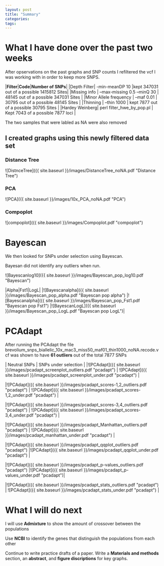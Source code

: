 ```yaml
---
layout: post
title: "Summary"
categories: 
tags: 
---
```



# What I have done over the past two weeks

After opservations on the past graphs and SNP counts I refiltered the vcf I was working with in order to keep more SNPS.

|**Filter**|**Code**|**Number of  SNPs**|
|Depth Filter| -min-meanDP 10 |kept 347031 out of a possible 1415812 Sites|
|Missing info | –max-missing 0.5 –minQ 30 | 48145 out of a possible 347031 Sites |
|Minor Allele frequency | –maf 0.01 | 30795 out of a possible 48145 Sites |
|Thinning | –thin 1000 | kept 7877 out of a possible 30795 Sites |
|Hardey Weinberg| perl filter_hwe_by_pop.pl | Kept 7043 of a possible 7877 loci |

The two samples that were labled as NA were also removed

## I created graphs using this newly filtered data set

### Distance Tree
![DistnceTree]({{ site.baseurl }}/images/DistanceTree_noNA.pdf "Distance Tree")

### PCA
![PCA]({{ site.baseurl }}/images/10x_PCA_noNA.pdf "PCA")

### Compoplot
![compoplot]({{ site.baseurl }}/images/Compoplot.pdf "compoplot")



# Bayescan

We then looked for SNPs under selection using Bayescan.

Bayesan did not identify any outliers when run. 


![Bayescanlog10]({{ site.baseurl }}/images/Bayescan_pop_log10.pdf "Bayescan")

|Alpha|Fst1|LogL|
|![Bayescanalpha]({{ site.baseurl }}/images/Bayescan_pop_alpha.pdf "Bayescan pop alpha") |![Bayescanalpha]({{ site.baseurl }}/images/Bayescan_pop_Fst1.pdf "Bayescan pop Fst1") |![BayescanLogL]({{ site.baseurl }}/images/Bayescan_pop_LogL.pdf "Bayescan pop LogL")|



# PCAdapt

After running the PCAdapt the file brevolium_snps_biallelic_10x_mac3_miss50_maf01_thin1000_noNA.recode.vcf was shown to have **61 outliers** out of the total 7877 SNPs

| Neutral SNPs | SNPs under selection |
|![PCAdapt]({{ site.baseurl }}/images/pcadapt_screenplot_outliers.pdf "pcadapt") | ![PCAdapt]({{ site.baseurl }}/images/pcadapt_screenplot_under.pdf "pcadapt") |

|![PCAdapt]({{ site.baseurl }}/images/pcadapt_scores-1,2_outliers.pdf "pcadapt") | ![PCAdapt]({{ site.baseurl }}/images/pcadapt_scores-1,2_under.pdf "pcadapt") |

|![PCAdapt]({{ site.baseurl }}/images/pcadapt_scores-3,4_outliers.pdf "pcadapt") | ![PCAdapt]({{ site.baseurl }}/images/pcadapt_scores-3,4_under.pdf "pcadapt") |

|![PCAdapt]({{ site.baseurl }}/images/pcadapt_Manhattan_outliers.pdf "pcadapt") | ![PCAdapt]({{ site.baseurl }}/images/pcadapt_manhattan_under.pdf "pcadapt") |

|![PCAdapt]({{ site.baseurl }}/images/pcadapt_qqplot_outliers.pdf "pcadapt") |![PCAdapt]({{ site.baseurl }}/images/pcadapt_qqplot_under.pdf "pcadapt") |

|![PCAdapt]({{ site.baseurl }}/images/pcadapt_p-values_outliers.pdf "pcadapt") |![PCAdapt]({{ site.baseurl }}/images/pcadapt_p-values_under.pdf "pcadapt")|

|![PCAdapt]({{ site.baseurl }}/images/pcadapt_stats_outliers.pdf "pcadapt") | ![PCAdapt]({{ site.baseurl }}/images/pcadapt_stats_under.pdf "pcadapt") |



# What I will do next

I will use **Admixture** to show the amount of crossover between the populations 

Use **NCBI** to identify the genes that distinguish the populations from each other

Continue to write practice drafts of a paper.
Write a **Materials and methods** section, an **abstract**, and **figure discriptions** for key graphs.

